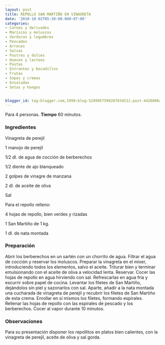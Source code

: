 ```yaml
---
layout: post
title: REPOLLO SAN MARTIÑO EN VINAGRETA
date: '2010-10-02T05:30:00.000-07:00'
categories:
- Carnes y derivados
- Mariscos y moluscos
- Verduras y legumbres
- Pescados
- Arroces
- Salsas
- Postres y dulces
- Huevos y lacteos
- Pastas
- Entrantes y bocadillos
- Frutas
- Sopas y cremas
- Ensaladas
- Setas y hongos
 

blogger_id: tag:blogger.com,1999:blog-5299957599287034512.post-4426896422732643878
---
```


Para 4 personas.
<b>Tiempo</b> 60 minutos.

<h3>Ingredientes</h3>

Vinagreta de perejil

1 manojo de perejil

1/2 dl. de agua de cocción de berberechos

1/2 diente de ajo blanqueado

2 golpes de vinagre de manzana

2 dl. de aceite de oliva

Sal

Para el repollo relleno:

4 hojas de repollo, bien verdes y rizadas

1 San Martiño de 1 kg.

1 dl. de nata montada

<h3>Preparación</h3>

Abrir los berberechos en un sartén con un chorrito de agua. Filtrar el agua de cocción y reservar los moluscos. Preparar la vinagreta en el mixer, introduciendo todos los elementos, salvo el aceite. Triturar bien y terminar emulsionando con el aceite de oliva a velocidad lenta. Reservar. Cocer las hojas de repollo en agua hirviendo con sal. Refrescarlas en agua fría y escurrir sobre papel de cocina. Levantar los filetes de San Martiño, dejándolos sin piel y sazonarlos con sal. Aparte, añadir a la nata montada una cucharada de vinagreta de perejil y recubrir los filetes de San Martiño de esta crema. Enrollar en sí mismos los filetes, formando espirales. Rellenar las hojas de repollo con las espirales de pescado y los berberechos. Cocer al vapor durante 10 minutos.

<h3>Observaciones</h3>

Para su presentación disponer los repollitos en platos bien calientes, con la vinagreta de perejil, aceite de oliva y sal gorda.

